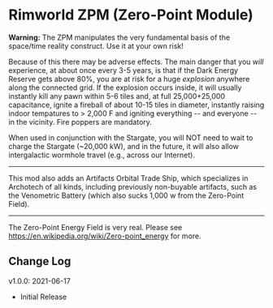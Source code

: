 # Rimworld ZPM (Zero-Point Module)
**Warning:** The ZPM manipulates the very fundamental basis of the space/time reality construct. Use it at your own risk!

Because of this there may be adverse effects. The main danger that you *will* experience, at about once every 3-5 years, 
is that if the Dark Energy Reserve gets above 80%, you are at risk for a huge *explosion* anywhere along the connected grid.
If the explosion occurs inside, it will usually instantly kill any pawn within 5-6 tiles and, at full 25,000+25,000 capacitance,
ignite a fireball of about 10-15 tiles in diameter, instantly raising indoor tempatures to > 2,000 F and igniting everything --
and everyone -- in the vicinity. Fire poppers are mandatory.

When used in conjunction with the Stargate, you will NOT need to wait to charge the Stargate (~20,000 kW), and in the future,
it will also allow intergalactic wormhole travel (e.g., across our Internet).

---

This mod also adds an Artifacts Orbital Trade Ship, which specializes in Archotech of all kinds, including previously non-buyable
artifacts, such as the Venometric Battery (which also sucks 1,000 w from the Zero-Point Field).

---

The Zero-Point Energy Field is very real. Please see https://en.wikipedia.org/wiki/Zero-point_energy for more.

## Change Log

v1.0.0: 2021-06-17
* Initial Release

